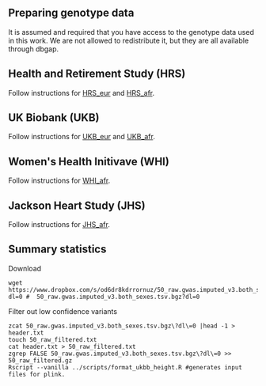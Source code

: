 ## Preparing genotype data

It is assumed and required that you have access to the genotype data used in this work. We are not allowed to redistribute it, but they are all available through dbgap.


## Health and Retirement Study (HRS)

Follow instructions for [HRS_eur](HRS_eur/README.md)  and [HRS_afr](HRS_afr/README.md). 
## UK Biobank (UKB)

Follow instructions for [UKB_eur](ukb_eur/README.md)  and [UKB_afr](ukb_afr/README.md).
## Women's Health Initivave (WHI)

Follow instructions for [WHI_afr](WHI/README.md).

## Jackson Heart Study (JHS)
Follow instructions for [JHS_afr](JHS/README.md).


## Summary statistics

Download
```
wget https://www.dropbox.com/s/od6dr8kdrrornuz/50_raw.gwas.imputed_v3.both_sexes.tsv.bgz?dl=0 #  50_raw.gwas.imputed_v3.both_sexes.tsv.bgz?dl=0
```

Filter out low confidence variants

```
zcat 50_raw.gwas.imputed_v3.both_sexes.tsv.bgz\?dl\=0 |head -1 > header.txt
touch 50_raw_filtered.txt
cat header.txt > 50_raw_filtered.txt
zgrep FALSE 50_raw.gwas.imputed_v3.both_sexes.tsv.bgz\?dl\=0 >> 50_raw_filtered.gz
Rscript --vanilla ../scripts/format_ukbb_height.R #generates input files for plink.

```
